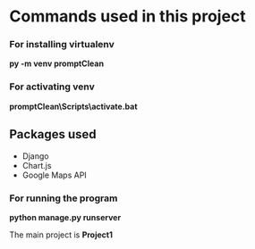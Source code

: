 # Commands used in this project

### For installing virtualenv
**py -m venv promptClean**

### For activating venv
**promptClean\Scripts\activate.bat**

## Packages used
- Django
- Chart.js
- Google Maps API

### For running the program
**python manage.py runserver**

The main project is **Project1**
